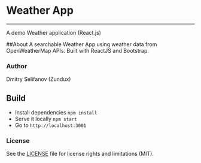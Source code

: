 # Weather App
-----
A demo Weather application (React.js)

##About
A searchable Weather App using weather data 
from OpenWeatherMap APIs. 
Built with ReactJS and Bootstrap.

### Author
Dmitry Selifanov (Zundux)

## Build
- Install dependencies `npm install`
- Serve it locally `npm start`
- Go to `http://localhost:3001`

### License
See the [LICENSE](LICENSE.md) file for license rights and limitations (MIT).
